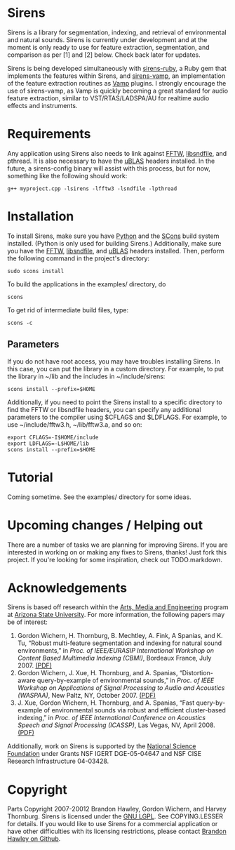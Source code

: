 # Sirens
Sirens is a library for segmentation, indexing, and retrieval of environmental and natural sounds. Sirens is currently under development and at the moment is only ready to use for feature extraction, segmentation, and comparison as per [1] and [2] below. Check back later for updates.

Sirens is being developed simultaneously with [sirens-ruby](http://github.com/plant/sirens-ruby), a Ruby gem that implements the features within Sirens, and [sirens-vamp](http://github.com/plant/sirens-vamp), an implementation of the feature extraction routines as [Vamp](http://vamp-plugins.org) plugins. I strongly encourage the use of sirens-vamp, as Vamp is quickly becoming a great standard for audio feature extraction, similar to VST/RTAS/LADSPA/AU for realtime audio effects and instruments.

# Requirements
Any application using Sirens also needs to link against [FFTW](http://www.fftw.org), [libsndfile](http://www.mega-nerd.com/libsndfile/), and pthread.  It is also necessary to have the [uBLAS](http://www.boost.org/doc/libs/1_40_0/libs/numeric/ublas/doc/index.htm) headers installed. In the future, a sirens-config binary will assist with this process, but for now, something like the following should work:

	g++ myproject.cpp -lsirens -lfftw3 -lsndfile -lpthread

# Installation
To install Sirens, make sure you have [Python](http://www.python.org) and the [SCons](http://www.scons.org) build system installed. (Python is only used for building Sirens.) Additionally, make sure you have the [FFTW](http://www.fftw.org), [libsndfile](http://www.mega-nerd.com/libsndfile/), and [uBLAS](http://www.boost.org/doc/libs/1_40_0/libs/numeric/ublas/doc/index.htm) headers installed. Then, perform the following command in the project's directory:

	sudo scons install

To build the applications in the examples/ directory, do
	
	scons
	
To get rid of intermediate build files, type:
	
	scons -c

## Parameters
If you do not have root access, you may have troubles installing Sirens. In this case, you can put the library in a custom directory. For example, to put the library in ~/lib and the includes in ~/include/sirens:

	scons install --prefix=$HOME
	
Additionally, if you need to point the Sirens install to a specific directory to find the FFTW or libsndfile headers, you can specify any additional parameters to the compiler using $CFLAGS and $LDFLAGS. For example, to use ~/include/fftw3.h, ~/lib/fftw3.a, and so on:
	
	export CFLAGS=-I$HOME/include
	export LDFLAGS=-L$HOME/lib
	scons install --prefix=$HOME

# Tutorial
Coming sometime. See the examples/ directory for some ideas.

# Upcoming changes / Helping out
There are a number of tasks we are planning for improving Sirens. If you are interested in working on or making any fixes to Sirens, thanks! Just fork this project. If you're looking for some inspiration, check out TODO.markdown.
 
# Acknowledgements
Sirens is based off research within the [Arts, Media and Engineering](http://ame.asu.edu/) program at [Arizona State University](http://asu.edu/). For more information, the following papers may be of interest:

1. Gordon Wichern, H. Thornburg, B. Mechtley, A. Fink, A Spanias, and K. Tu, “Robust multi-feature segmentation and indexing for natural sound environments,” in _Proc. of IEEE/EURASIP International Workshop on Content Based Multimedia Indexing (CBMI)_, Bordeaux France, July 2007. [(PDF)](http://www.public.asu.edu/~gwichern/CBMI07.pdf)
2. Gordon Wichern, J. Xue, H. Thornburg, and A. Spanias, “Distortion-aware query-by-example of environmental sounds,” in _Proc. of IEEE Workshop on Applications of Signal Processing to Audio and Acoustics (WASPAA)_, New Paltz, NY, October 2007. [(PDF)](http://www.public.asu.edu/~gwichern/WASPAA07.pdf)
3. J. Xue, Gordon Wichern, H. Thornburg, and A. Spanias, “Fast query-by-example of environmental sounds via robust and efficient cluster-based indexing,” in _Proc. of IEEE International Conference on Acoustics Speech and Signal Processing (ICASSP)_, Las Vegas, NV, April 2008. [(PDF)](http://www.public.asu.edu/~gwichern/cluster_ICASSP08.pdf)

Additionally, work on Sirens is supported by the [National Science Foundation](http://www.nsf.gov/) under Grants NSF IGERT DGE-05-04647 and NSF CISE Research Infrastructure 04-03428.

# Copyright
Parts Copyright 2007-20012 Brandon Hawley, Gordon Wichern, and Harvey Thornburg. Sirens is licensed under the [GNU LGPL](http://creativecommons.org/licenses/LGPL/2.1/). See COPYING.LESSER for details. If you would like to use Sirens for a commercial application or have other difficulties with its licensing restrictions, please contact [Brandon Hawley on Github](http://www.github.com/plant/).
